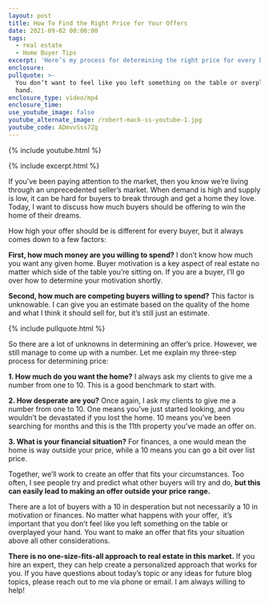 ```yaml
---
layout: post
title: How To Find the Right Price for Your Offers
date: 2021-09-02 00:00:00
tags:
  - real estate
  - Home Buyer Tips
excerpt: 'Here’s my process for determining the right price for every buyer’s offer. '
enclosure:
pullquote: >-
  You don’t want to feel like you left something on the table or overplayed your
  hand.
enclosure_type: video/mp4
enclosure_time:
use_youtube_image: false
youtube_alternate_image: /robert-mack-ss-youtube-1.jpg
youtube_code: ADmvvSss7Zg
---
```

{% include youtube.html %}

{% include excerpt.html %}

If you’ve been paying attention to the market, then you know we’re living through an unprecedented seller’s market. When demand is high and supply is low, it can be hard for buyers to break through and get a home they love. Today, I want to discuss how much buyers should be offering to win the home of their dreams.&nbsp;

How high your offer should be is different for every buyer, but it always comes down to a few factors:

**First, how much money are you willing to spend?** I don’t know how much you want any given home. Buyer motivation is a key aspect of real estate no matter which side of the table you’re sitting on. If you are a buyer, I’ll go over how to determine your motivation shortly.&nbsp;

**Second, how much are competing buyers willing to spend?** This factor is unknowable. I can give you an estimate based on the quality of the home and what I think it should sell for, but it’s still just an estimate.

{% include pullquote.html %}

So there are a lot of unknowns in determining an offer’s price. However, we still manage to come up with a number. Let me explain my three-step process for determining price:

**1\. How much do you want the home?** I always ask my clients to give me a number from one to 10. This is a good benchmark to start with.&nbsp;

**2\. How desperate are you?** Once again, I ask my clients to give me a number from one to 10. One means you’ve just started looking, and you wouldn’t be devastated if you lost the home. 10 means you’ve been searching for months and this is the 11th property you’ve made an offer on.&nbsp;

**3\. What is your financial situation?** For finances, a one would mean the home is way outside your price, while a 10 means you can go a bit over list price.&nbsp;

Together, we’ll work to create an offer that fits your circumstances. Too often, I see people try and predict what other buyers will try and do, **but this can easily lead to making an offer outside your price range.&nbsp;**

There are a lot of buyers with a 10 in desperation but not necessarily a 10 in motivation or finances. No matter what happens with your offer,&nbsp; it’s important that you don’t feel like you left something on the table or overplayed your hand. You want to make an offer that fits your situation above all other considerations.&nbsp;

**There is no one-size-fits-all approach to real estate in this market.** If you hire an expert, they can help create a personalized approach that works for you. If you have questions about today’s topic or any ideas for future blog topics, please reach out to me via phone or email. I am always willing to help\!
